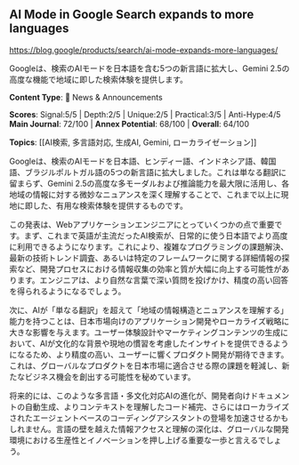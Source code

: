## AI Mode in Google Search expands to more languages

https://blog.google/products/search/ai-mode-expands-more-languages/

Googleは、検索のAIモードを日本語を含む5つの新言語に拡大し、Gemini 2.5の高度な機能で地域に即した検索体験を提供します。

**Content Type**: 📰 News & Announcements

**Scores**: Signal:5/5 | Depth:2/5 | Unique:2/5 | Practical:3/5 | Anti-Hype:4/5
**Main Journal**: 72/100 | **Annex Potential**: 68/100 | **Overall**: 64/100

**Topics**: [[AI検索, 多言語対応, 生成AI, Gemini, ローカライゼーション]]

Googleは、検索のAIモードを日本語、ヒンディー語、インドネシア語、韓国語、ブラジルポルトガル語の5つの新言語に拡大しました。これは単なる翻訳に留まらず、Gemini 2.5の高度な多モーダルおよび推論能力を最大限に活用し、各地域の情報に対する微妙なニュアンスを深く理解することで、これまで以上に現地に即した、有用な検索体験を提供するものです。

この発表は、Webアプリケーションエンジニアにとっていくつかの点で重要です。まず、これまで英語が主流だったAI検索が、日常的に使う日本語でより高度に利用できるようになります。これにより、複雑なプログラミングの課題解決、最新の技術トレンド調査、あるいは特定のフレームワークに関する詳細情報の探索など、開発プロセスにおける情報収集の効率と質が大幅に向上する可能性があります。エンジニアは、より自然な言葉で深い質問を投げかけ、精度の高い回答を得られるようになるでしょう。

次に、AIが「単なる翻訳」を超えて「地域の情報構造とニュアンスを理解する」能力を持つことは、日本市場向けのアプリケーション開発やローカライズ戦略に大きな影響を与えます。ユーザー体験設計やマーケティングコンテンツの生成において、AIが文化的な背景や現地の慣習を考慮したインサイトを提供できるようになるため、より精度の高い、ユーザーに響くプロダクト開発が期待できます。これは、グローバルなプロダクトを日本市場に適合させる際の課題を軽減し、新たなビジネス機会を創出する可能性を秘めています。

将来的には、このような多言語・多文化対応AIの進化が、開発者向けドキュメントの自動生成、よりコンテキストを理解したコード補完、さらにはローカライズされたエージェントベースのコーディングアシスタントの登場を加速させるかもしれません。言語の壁を越えた情報アクセスと理解の深化は、グローバルな開発環境における生産性とイノベーションを押し上げる重要な一歩と言えるでしょう。